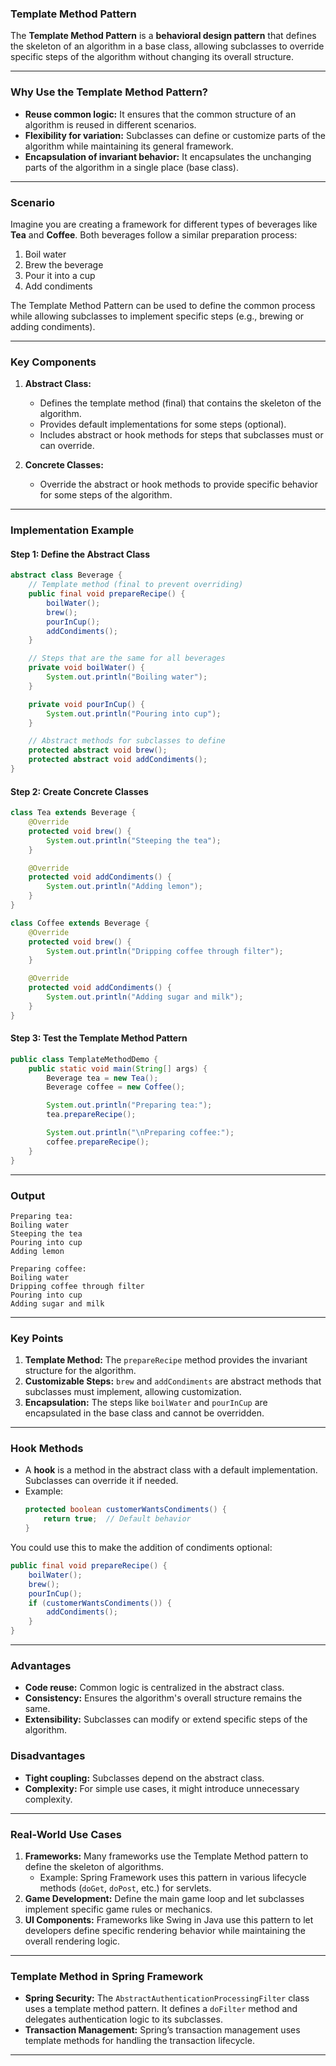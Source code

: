 ### **Template Method Pattern**

The **Template Method Pattern** is a **behavioral design pattern** that defines the skeleton of an algorithm in a base class, allowing subclasses to override specific steps of the algorithm without changing its overall structure.

---

### **Why Use the Template Method Pattern?**
- **Reuse common logic:** It ensures that the common structure of an algorithm is reused in different scenarios.
- **Flexibility for variation:** Subclasses can define or customize parts of the algorithm while maintaining its general framework.
- **Encapsulation of invariant behavior:** It encapsulates the unchanging parts of the algorithm in a single place (base class).

---

### **Scenario**
Imagine you are creating a framework for different types of beverages like **Tea** and **Coffee**. Both beverages follow a similar preparation process:
1. Boil water
2. Brew the beverage
3. Pour it into a cup
4. Add condiments

The Template Method Pattern can be used to define the common process while allowing subclasses to implement specific steps (e.g., brewing or adding condiments).

---

### **Key Components**
1. **Abstract Class:**
   - Defines the template method (final) that contains the skeleton of the algorithm.
   - Provides default implementations for some steps (optional).
   - Includes abstract or hook methods for steps that subclasses must or can override.

2. **Concrete Classes:**
   - Override the abstract or hook methods to provide specific behavior for some steps of the algorithm.

---

### **Implementation Example**

#### **Step 1: Define the Abstract Class**
```java
abstract class Beverage {
    // Template method (final to prevent overriding)
    public final void prepareRecipe() {
        boilWater();
        brew();
        pourInCup();
        addCondiments();
    }

    // Steps that are the same for all beverages
    private void boilWater() {
        System.out.println("Boiling water");
    }

    private void pourInCup() {
        System.out.println("Pouring into cup");
    }

    // Abstract methods for subclasses to define
    protected abstract void brew();
    protected abstract void addCondiments();
}
```

#### **Step 2: Create Concrete Classes**
```java
class Tea extends Beverage {
    @Override
    protected void brew() {
        System.out.println("Steeping the tea");
    }

    @Override
    protected void addCondiments() {
        System.out.println("Adding lemon");
    }
}

class Coffee extends Beverage {
    @Override
    protected void brew() {
        System.out.println("Dripping coffee through filter");
    }

    @Override
    protected void addCondiments() {
        System.out.println("Adding sugar and milk");
    }
}
```

#### **Step 3: Test the Template Method Pattern**
```java
public class TemplateMethodDemo {
    public static void main(String[] args) {
        Beverage tea = new Tea();
        Beverage coffee = new Coffee();

        System.out.println("Preparing tea:");
        tea.prepareRecipe();

        System.out.println("\nPreparing coffee:");
        coffee.prepareRecipe();
    }
}
```

---

### **Output**
```
Preparing tea:
Boiling water
Steeping the tea
Pouring into cup
Adding lemon

Preparing coffee:
Boiling water
Dripping coffee through filter
Pouring into cup
Adding sugar and milk
```

---

### **Key Points**
1. **Template Method:** The `prepareRecipe` method provides the invariant structure for the algorithm.
2. **Customizable Steps:** `brew` and `addCondiments` are abstract methods that subclasses must implement, allowing customization.
3. **Encapsulation:** The steps like `boilWater` and `pourInCup` are encapsulated in the base class and cannot be overridden.

---

### **Hook Methods**
- A **hook** is a method in the abstract class with a default implementation. Subclasses can override it if needed.
- Example:
  ```java
  protected boolean customerWantsCondiments() {
      return true;  // Default behavior
  }
  ```

You could use this to make the addition of condiments optional:
```java
public final void prepareRecipe() {
    boilWater();
    brew();
    pourInCup();
    if (customerWantsCondiments()) {
        addCondiments();
    }
}
```

---

### **Advantages**
- **Code reuse:** Common logic is centralized in the abstract class.
- **Consistency:** Ensures the algorithm's overall structure remains the same.
- **Extensibility:** Subclasses can modify or extend specific steps of the algorithm.

### **Disadvantages**
- **Tight coupling:** Subclasses depend on the abstract class.
- **Complexity:** For simple use cases, it might introduce unnecessary complexity.

---

### **Real-World Use Cases**
1. **Frameworks:** Many frameworks use the Template Method pattern to define the skeleton of algorithms.
   - Example: Spring Framework uses this pattern in various lifecycle methods (`doGet`, `doPost`, etc.) for servlets.
2. **Game Development:** Define the main game loop and let subclasses implement specific game rules or mechanics.
3. **UI Components:** Frameworks like Swing in Java use this pattern to let developers define specific rendering behavior while maintaining the overall rendering logic.

---

### **Template Method in Spring Framework**
- **Spring Security:** The `AbstractAuthenticationProcessingFilter` class uses a template method pattern. It defines a `doFilter` method and delegates authentication logic to its subclasses.
- **Transaction Management:** Spring’s transaction management uses template methods for handling the transaction lifecycle.

---
